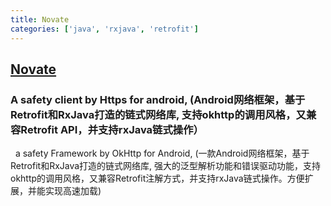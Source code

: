 ```yaml
---
title: Novate
categories: ['java', 'rxjava', 'retrofit']
---
```

## [Novate](https://github.com/Tamicer/Novate)

### A  safety client by Https for android,  (Android网络框架，基于Retrofit和RxJava打造的链式网络库, 支持okhttp的调用风格，又兼容Retrofit API，并支持rxJava链式操作）

   a  safety Framework by OkHttp for Android,  (一款Android网络框架，基于Retrofit和RxJava打造的链式网络库, 强大的泛型解析功能和错误驱动功能，支持okhttp的调用风格，又兼容Retrofit注解方式，并支持rxJava链式操作。方便扩展，并能实现高速加载)
  
   